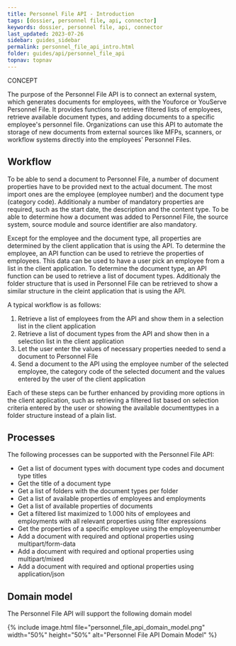 ```yaml
---
title: Personnel File API - Introduction
tags: [dossier, personnel file, api, connector]
keywords: dossier, personnel file, api, connector
last_updated: 2023-07-26
sidebar: guides_sidebar
permalink: personnel_file_api_intro.html
folder: guides/api/personnel_file_api
topnav: topnav
---
```


<span class="label label-success">CONCEPT</span>

The purpose of the Personnel File API is to connect an external system, which generates documents for employees, with the Youforce or YouServe Personnel File. It provides functions to retrieve filtered lists of employees, retrieve available document types, and adding documents to a specific employee's personnel file. Organizations can use this API to automate the storage of new documents from external sources like MFPs, scanners, or workflow systems directly into the employees' Personnel Files.

## Workflow
To be able to send a document to Personnel File, a number of document properties have to be provided next to the actual document. The most import ones are the employee (employee number) and the document type (category code). Additionaly a number of mandatory properties are required, such as the start date, the description and the content type. To be able to determine how a document was added to Personnel File, the source system, source module and source identifier are also mandatory.

Except for the employee and the document type, all properties are determined by the client application that is using the API. To determine the employee, an API function can be used to retrieve the properties of employees. This data can be used to have a user pick an employee from a list in the client application. To determine the document type, an API function can be used to retrieve a list of document types. Additionaly the folder structure that is used in Personnel File can be retrieved to show a similar structure in the cleint application that is using the API.

A typical workflow is as follows:

1. Retrieve a list of employees from the API and show them in a selection list in the client application
2. Retrieve a list of document types from the API and show then in a selection list in the client application
3. Let the user enter the values of necessary properties needed to send a document to Personnel File
4. Send a document to the API using the employee number of the selected employee, the category code of the selected document and the values entered by the user of the client application

Each of these steps can be further enhanced by providing more options in the client application, such as retrieving a filtered list based on selection criteria entered by the user or showing the available documenttypes in a folder structure instead of a plain list.


## Processes
The following processes can be supported with the Personnel File API:

- Get a list of document types with document type codes and document type titles
- Get the title of a document type
- Get a list of folders with the document types per folder
- Get a list of available properties of employees and employments
- Get a list of available properties of documents
- Get a filtered list maximized to 1.000 hits of employees and employments with all relevant properties using filter expressions
- Get the properties of a specific employee using the employeenumber
- Add a document with required and optional properties using multipart/form-data
- Add a document with required and optional properties using multipart/mixed
- Add a document with required and optional properties using application/json

## Domain model
The Personnel File API will support the following domain model

{% include image.html file="personnel_file_api_domain_model.png" width="50%" height="50%" alt="Personnel File API Domain Model" %}
